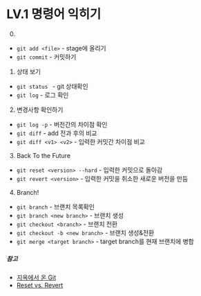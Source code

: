 # LV.1 명령어 익히기
0. 
* ```git add <file>``` - stage에 올리기
* ```git commit``` - 커밋하기

1. 상태 보기
* ```git status ``` - git 상태확인
* ```git log``` - 로그 확인

2. 변경사항 확인하기
* ```git log -p``` - 버전간의 차이점 확인
* ```git diff``` - add 전과 후의 비교
* ```git diff <v1> <v2>``` - 입력한 커밋간 차이점 비교

3. Back To the Future
* ```git reset <version> --hard``` - 입력한 커밋으로 돌아감
* ```git revert <version>``` - 입력한 커밋을 취소한 새로운 버전을 만듬 

4. Branch!
* ```git branch``` - 브랜치 목록확인
* ```git branch <new branch>``` - 브랜치 생성
* ```git checkout <branch>``` - 브랜치 전환
* ```git checkout -b <new branch>``` - 브랜치 생성&전환
* ```git merge <target branch>``` - target branch를 현재 브랜치에 병합


##### 참고
* [지옥에서 온 Git](https://opentutorials.org/course/2708)
* [Reset vs. Revert](http://www.popit.kr/%EA%B0%9C%EB%B0%9C%EB%B0%94%EB%B3%B4%EB%93%A4-git-back-to-the-future/)
 